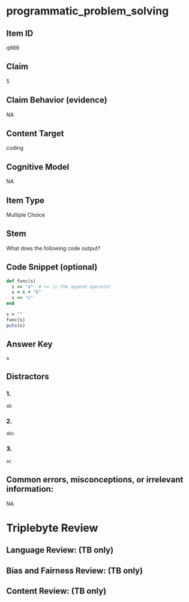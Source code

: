 # programmatic_problem_solving

## Item ID
q986

## Claim
5

## Claim Behavior (evidence)
NA

## Content Target
coding

## Cognitive Model
NA

## Item Type
Multiple Choice

## Stem
What does the following code output?

## Code Snippet (optional)
```ruby
def func(s)
  s << "a"  # << is the append operator
  s = s + "b"
  s << "c"
end

s = ""
func(s)
puts(s)
```

## Answer Key
`a`

## Distractors

### 1.
`ab`

### 2.
`abc`

### 3.
`ac`

## Common errors, misconceptions, or irrelevant information:
NA

# Triplebyte Review


## Language Review: (TB only)


## Bias and Fairness Review: (TB only)


## Content Review: (TB only)

